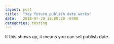 ```yaml
---
layout: post
title:  "Yay future publish date works"
date:   2018-07-30 18:00:20 -0400
categories: testing
---
```

If this shows up, it means you can set publish date.